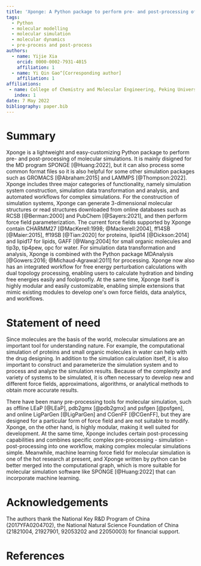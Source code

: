 ```yaml
---
title: 'Xponge: A Python package to perform pre- and post-processing of molecular simulations'
tags:
  - Python
  - molecular modelling
  - molecular simulation
  - molecular dynamics
  - pre-process and post-process
authors:
  - name: Yijie Xia
    orcid: 0000-0002-7931-4015
    affiliation: 1
  - name: Yi Qin Gao^[Corresponding author]
    affiliation: 1
affiliations:
 - name: College of Chemistry and Molecular Engineering, Peking University, China
   index: 1
date: 7 May 2022
bibliography: paper.bib
---
```


# Summary

Xponge is a lightweight and easy-customizing Python package to perform pre- and post-processing of molecular simulations. It is mainly disigned for the MD program SPONGE [@Huang:2022], but it can also process some common format files so it is also helpful for some other simulation packages such as GROMACS [@Abraham:2015] and LAMMPS [@Thompson:2022]. Xponge includes three major categories of functionality, namely simulation system construction, simulation data transformation and analysis, and automated workflows for complex simulations. For the construction of simulation systems, Xponge can generate 3-dimensional molecular structures or read structures downloaded from online databases such as RCSB [@Berman:2000] and PubChem [@Sayers:2021], and then perform force field parameterization. The current force fields supported by Xponge contain CHARMM27 [@MacKerell:1998; @Mackerell:2004], ff14SB [@Maier:2015], ff19SB [@Tian:2020] for proteins, lipid14 [@Dickson:2014] and lipid17 for lipids, GAFF [@Wang:2004] for small organic molecules and tip3p, tip4pew, opc for water. For simulation data transformation and analysis, Xponge is combined with the Python package MDAnalysis [@Gowers:2016; @Michaud-Agrawal:2011] for processing. Xponge now also has an integrated workflow for free energy perturbation calculations with dual topology processing, enabling users to calculate hydration and binding free energies easily and foolproofly. At the same time, Xponge itself is highly modular and easily customizable, enabling simple extensions that mimic existing modules to develop one's own force fields, data analytics, and workflows.

# Statement of need

Since molecules are the basis of the world, molecular simulations are an important tool for understanding nature. For example, the computational simulation of proteins and small organic molecules in water can help with the drug designing. In addition to the simulation calculation itself, it is also important to construct and parameterize the simulation system and to process and analyze the simulation results. Because of the complexity and variety of systems to be simulated, it is often necessary to develop new and different force fields, approximations, algorithms, or analytical methods to obtain more accurate results.

There have been many pre-processing tools for molecular simulation, such as offline LEaP [@LEaP], pdb2gmx [@pdb2gmx] and psfgen [@psfgen], and online LigParGen [@LigParGen] and CGenFF [@CGenFF], but they are designed for a particular form of force field and are not suitable to modify. Xponge, on the other hand, is highly modular, making it well suited for development. At the same time, Xponge includes certain post-processing capabilities and combines specific complex pre-processing - simulation - post-processing into one workflow, making complex molecular simulations simple. Meanwhile, machine learning force field for molecular simulation is one of the hot research at present, and Xponge written by python can be better merged into the computational graph, which is more suitable for molecular simulation software like SPONGE [@Huang:2022] that can incorporate machine learning.

# Acknowledgements

The authors thank the National Key R&D Program of China (2017YFA0204702), the National Natural Science Foundation of China (21821004, 21927901, 92053202 and 22050003) for financial support.

# References
